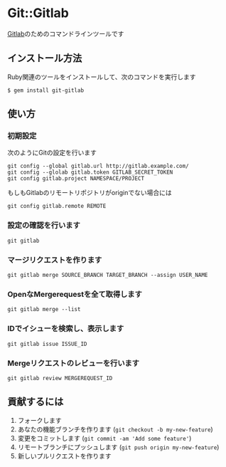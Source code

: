 # Git::Gitlab

[Gitlab](https://www.gitlab.com/)のためのコマンドラインツールです

## インストール方法

Ruby関連のツールをインストールして、次のコマンドを実行します

    $ gem install git-gitlab

## 使い方

### 初期設定

次のようにGitの設定を行います

	git config --global gitlab.url http://gitlab.example.com/
	git config --glolab gitlab.token GITLAB_SECRET_TOKEN
	git config gitlab.project NAMESPACE/PROJECT

もしもGitlabのリモートリポジトリがoriginでない場合には

	git config gitlab.remote REMOTE

### 設定の確認を行います

	git gitlab

### マージリクエストを作ります

	git gitlab merge SOURCE_BRANCH TARGET_BRANCH --assign USER_NAME

### OpenなMergerequestを全て取得します

	git gitlab merge --list

### IDでイシューを検索し、表示します

	git gitlab issue ISSUE_ID

### Mergeリクエストのレビューを行います

	git gitlab review MERGEREQUEST_ID

## 貢献するには

1. フォークします
2. あなたの機能ブランチを作ります (`git checkout -b my-new-feature`)
3. 変更をコミットします (`git commit -am 'Add some feature'`)
4. リモートブランチにプッシュします (`git push origin my-new-feature`)
5. 新しいプルリクエストを作ります
